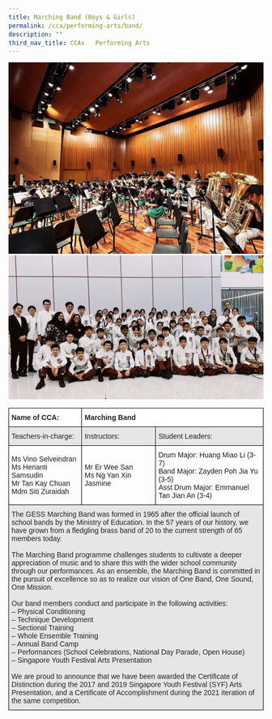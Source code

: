 ```yaml
---
title: Marching Band (Boys & Girls)
permalink: /cca/performing-arts/band/
description: ""
third_nav_title: CCAs   Performing Arts
---
```

![](/images/gess%20marching%20band%20(1).jpeg)
<br>
![](/images/gess%20marching%20band%20(2).jpeg)
<br>

<style type="text/css">
.tg  {border-collapse:collapse;border-spacing:0;}
.tg td{border-color:black;border-style:solid;border-width:1px;font-family:Arial, sans-serif;font-size:14px;
  overflow:hidden;padding:10px 5px;word-break:normal;}
.tg th{border-color:black;border-style:solid;border-width:1px;font-family:Arial, sans-serif;font-size:14px;
  font-weight:normal;overflow:hidden;padding:10px 5px;word-break:normal;}
.tg .tg-l2bf{background-color:#FFF;color:#222;font-weight:bold;text-align:left;vertical-align:top}
.tg .tg-h5mn{background-color:#E6E6E6;color:#222;text-align:left;vertical-align:middle}
.tg .tg-1ppo{background-color:#FFF;color:#222;text-align:left;vertical-align:middle}
</style>
<table class="tg">
<thead>
  <tr>
    <th class="tg-l2bf"><span style="font-weight:bold">Name of CCA:</span></th>
    <th class="tg-l2bf" colspan="2"><span style="font-weight:bold">Marching Band</span></th>
  </tr>
</thead>
<tbody>
  <tr>
    <td class="tg-h5mn">Teachers-in-charge:</td>
    <td class="tg-h5mn">Instructors:</td>
    <td class="tg-h5mn">Student Leaders:</td>
  </tr>
  <tr>
    <td class="tg-tsok">Ms Vino Selveindran<br>Ms Herianti Samsudin<br>Mr Tan Kay Chuan<br>Mdm Siti Zuraidah</td>
    <td class="tg-tsok">Mr Er Wee San<br>Ms Ng Yan Xin Jasmine</td>
    <td class="tg-tsok">Drum Major: Huang Miao Li (3-7)<br>Band Major: Zayden Poh Jia Yu (3-5)<br>Asst Drum Major: Emmanuel Tan Jian An (3-4)</td>
  </tr>
  <tr>
    <td class="tg-h5mn" colspan="3">The GESS Marching Band was formed in 1965 after the official launch of school bands by the Ministry of Education. In the 57 years of our history, we have grown from a fledgling brass band of 20 to the current strength of 65 members today.<br><br>The Marching Band programme challenges students to cultivate a deeper appreciation of music and to share this with the wider school community through our performances. As an ensemble, the Marching Band is committed in the pursuit of excellence so as to realize our vision of One Band, One Sound, One Mission.<br><br>Our band members conduct and participate in the following activities:<br>– Physical Conditioning<br>– Technique Development<br>– Sectional Training<br>– Whole Ensemble Training<br>– Annual Band Camp<br>– Performances (School Celebrations, National Day Parade, Open House)<br>– Singapore Youth Festival Arts Presentation<br><br>We are proud to announce that we have been awarded the Certificate of Distinction during the 2017 and 2019 Singapore Youth Festival (SYF) Arts Presentation, and a Certificate of Accomplishment during the 2021 iteration of the same competition.</td>
  </tr>
</tbody>
</table>